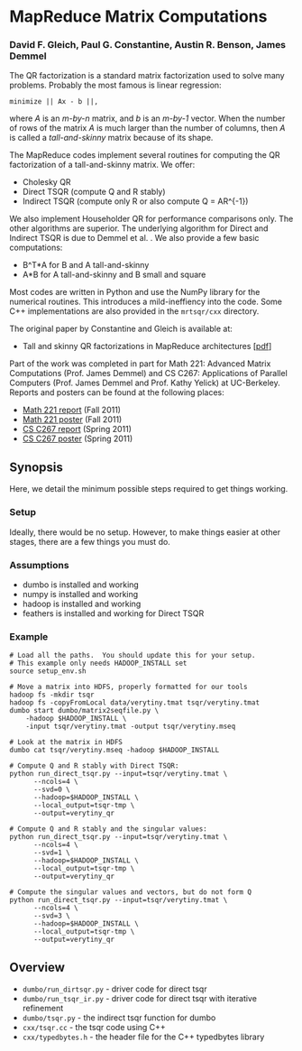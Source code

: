 MapReduce Matrix Computations
======

### David F. Gleich, Paul G. Constantine, Austin R. Benson, James Demmel

The QR factorization is a standard matrix factorization used to solve
many problems.  Probably the most famous is linear regression:

    minimize || Ax - b ||,

where _A_ is an _m-by-n_ matrix, and _b_ is an _m-by-1_ vector.
When the number of rows of the matrix _A_ is much larger than
the number of columns, then _A_ is called a _tall-and-skinny_
matrix because of its shape.

The MapReduce codes implement several routines for computing the QR
factorization of a tall-and-skinny matrix.  We offer:

* Cholesky QR
* Direct TSQR (compute Q and R stably)
* Indirect TSQR (compute only R or also compute Q = AR^{-1})

We also implement Householder QR for performance comparisons only.  The other
algorithms are superior.  The underlying algorithm for Direct and Indirect
TSQR is due to Demmel et al. .  We also provide a few basic computations:

* B^T*A for B and A tall-and-skinny
* A*B for A tall-and-skinny and B small and square

Most codes are written in Python and use the NumPy library
for the numerical routines.  This introduces a mild-ineffiency
into the code.  Some C++ implementations are also provided in the 
`mrtsqr/cxx` directory.

The original paper by Constantine and Gleich is available at:

* Tall and skinny QR factorizations in MapReduce architectures [[pdf](http://www.cs.purdue.edu/homes/dgleich/publications/Constantine%202011%20-%20TSQR.pdf)]

Part of the work was completed in part for Math 221: Advanced Matrix Computations (Prof. James Demmel) and CS C267: Applications of Parallel Computers (Prof. James Demmel and Prof. Kathy Yelick) at UC-Berkeley.  Reports and posters can be found at the following places:

* [Math 221 report](http://arbenson.github.com/portfolio/Math221/AustinBenson-math221-report.pdf) (Fall 2011)
* [Math 221 poster](http://arbenson.github.com/portfolio/Math221/AustinBenson-math221-poster.pdf) (Fall 2011)
* [CS C267 report](http://arbenson.github.com/portfolio/CS267/AustinBenson-cs267-report.pdf) (Spring 2011)
* [CS C267 poster](http://arbenson.github.com/portfolio/CS267/AustinBenson-cs267-poster.pdf) (Spring 2011)

Synopsis
--------

Here, we detail the minimum possible steps required to get things
working.

### Setup

Ideally, there would be no setup.  However, to make things easier
at other stages, there are a few things you must do.

### Assumptions

* dumbo is installed and working
* numpy is installed and working
* hadoop is installed and working
* feathers is installed and working for Direct TSQR

### Example

    # Load all the paths.  You should update this for your setup.
    # This example only needs HADOOP_INSTALL set
    source setup_env.sh
    
    # Move a matrix into HDFS, properly formatted for our tools
    hadoop fs -mkdir tsqr
    hadoop fs -copyFromLocal data/verytiny.tmat tsqr/verytiny.tmat
    dumbo start dumbo/matrix2seqfile.py \
        -hadoop $HADOOP_INSTALL \
        -input tsqr/verytiny.tmat -output tsqr/verytiny.mseq
    
    # Look at the matrix in HDFS
    dumbo cat tsqr/verytiny.mseq -hadoop $HADOOP_INSTALL

    # Compute Q and R stably with Direct TSQR:
    python run_direct_tsqr.py --input=tsqr/verytiny.tmat \
          --ncols=4 \
          --svd=0 \
          --hadoop=$HADOOP_INSTALL \
          --local_output=tsqr-tmp \
          --output=verytiny_qr
        
    # Compute Q and R stably and the singular values:
    python run_direct_tsqr.py --input=tsqr/verytiny.tmat \
          --ncols=4 \
          --svd=1 \
          --hadoop=$HADOOP_INSTALL \
          --local_output=tsqr-tmp \
          --output=verytiny_qr

    # Compute the singular values and vectors, but do not form Q
    python run_direct_tsqr.py --input=tsqr/verytiny.tmat \
          --ncols=4 \
          --svd=3 \
          --hadoop=$HADOOP_INSTALL \
          --local_output=tsqr-tmp \
          --output=verytiny_qr

Overview
--------

* `dumbo/run_dirtsqr.py` - driver code for direct tsqr
* `dumbo/run_tsqr_ir.py` - driver code for direct tsqr with iterative refinement
* `dumbo/tsqr.py` - the indirect tsqr function for dumbo
* `cxx/tsqr.cc` - the tsqr code using C++
* `cxx/typedbytes.h` - the header file for the C++ typedbytes library
